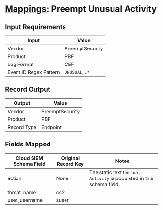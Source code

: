# [Mappings](README.md): Preempt Unusual Activity

## Input Requirements

|Input|Value|
|-----|-----|
|Vendor|PreemptSecurity|
|Product|PBF|
|Log Format|CEF|
|Event ID Regex Pattern|`UNUSUAL_.*`|

## Record Output

|Output|Value|
|------|-----|
|Vendor|PreemptSecurity|
|Product|PBF|
|Record Type|Endpoint|

## Fields Mapped

|Cloud SIEM Schema Field|Original Record Key|Notes|
|-----------------------|-------------------|-----|
|action|None|The static text `Unusual Activity` is populated in this schema field.|
|threat_name|cs2||
|user_username|suser||

